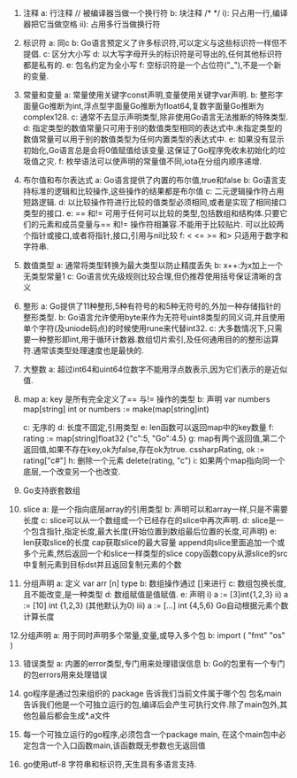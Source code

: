 1. 注释
    a: 行注释  // 被编译器当做一个换行符
    b: 块注释  /* */
        i): 只占用一行,编译器把它当做空格
        ii): 占用多行当做换行符

2. 标识符
    a: 同c
    b: Go语言预定义了许多标识符,可以定义与这些标识符一样但不提倡.
    c: 区分大小写
    d: 以大写字母开头的标识符是可导出的,任何其他标识符都是私有的.
    e: 包名约定为全小写
    f: 空标识符是一个占位符("_"),不是一个新的变量.

3. 常量和变量
    a: 常量使用关键字const声明,变量使用关键字var声明.
    b: 整形字面量Go推断为int,浮点型字面量Go推断为float64,复数字面量Go推断为complex128.
    c: 通常不去显示声明类型,除非使用Go语言无法推断的特殊类型.
    d: 指定类型的数值常量只可用于别的数值类型相同的表达式中.未指定类型的数值常量可以用于别的数值类型为任何内置类型的表达式中.
    e: 如果没有显示初始化,Go语言总是会将0值赋值给该变量.这保证了Go程序免收未初始化的垃圾值之灾.
    f: 枚举语法可以使声明的常量值不同,iota在分组内顺序递增.

4. 布尔值和布尔表达式
    a: Go语言提供了内置的布尔值,true和false
    b: Go语言支持标准的逻辑和比较操作,这些操作的结果都是布尔值
    c: 二元逻辑操作符占用短路逻辑.
    d: 以比较操作符进行比较的值类型必须相同,或者是实现了相同接口类型的接口.
    e: == 和!= 可用于任何可以比较的类型,包括数组和结构体.只要它们的元素和成员变量与== 和!= 操作符相兼容.不能用于比较贴片.
        可以比较两个指针或接口,或者将指针,接口,引用与nil比较
    f: < <= >= 和> 只适用于数字和字符串.

5. 数值类型
    a: 通常将类型转换为最大类型以防止精度丢失
    b: x++:为x加上一个无类型常量1
    c: Go语言优先级规则比较合理,但仍推荐使用括号保证清晰的含义

6. 整形
    a: Go提供了11种整形,5种有符号的和5种无符号的,外加一种存储指针的整形类型.
    b: Go语言允许使用byte来作为无符号uint8类型的同义词,并且使用单个字符(及uniode码点)的时候使用rune来代替int32.
    c: 大多数情况下,只需要一种整形即int,用于循环计数器.数组切片索引,及任何通用目的的整形运算符.通常该类型处理速度也是最快的.

7. 大整数
    a: 超过int64和uint64位数字不能用浮点数表示,因为它们表示的是近似值.

8. map
    a: key 是所有完全定义了== 与!= 操作的类型
    b: 声明
        var numbers map[string] int
      or
        numbers := make(map[string]int)

    c: 无序的
    d: 长度不固定,引用类型
    e: len函数可以返回map中的key数量
    f: rating := map[string]float32 {"c":5, "Go":4.5}
    g: map有两个返回值,第二个返回值,如果不存在key,ok为false,存在ok为true.
        cssharpRating, ok := rating["c#"]
    h: 删除一个元素
        delete(rating, "c")
    i: 如果两个map指向同一个底层,一个改变另一个也改变.

9. Go支持嵌套数组

10. slice
    a: 是一个指向底层array的引用类型
    b: 声明可以和array一样,只是不需要长度
    c: slice可以从一个数组或一个已经存在的slice中再次声明.
    d: slice是一个包含指针,指定长度,最大长度(开始位置到数组最后位置的长度,可声明)
    e: len获取slice的长度
        cap获取slice的最大容量
        append向slice里面追加一个或多个元素,然后返回一个和slice一样类型的slice
        copy函数copy从源slice的src中复制元素到目标dst并且返回复制元素的个数

11. 分组声明
    a: 定义  var arr [n] type
    b: 数组操作通过 []来进行
    c: 数组包换长度,且不能改变,是一种类型
    d: 数组赋值是值赋值.
    e: 声明
        i)  a := [3]int{1,2,3}
        ii) a := [10] int {1,2,3} (其他默认为0)
        iii) a := [...] int {4,5,6} Go自动根据元素个数计算长度

12.分组声明
    a: 用于同时声明多个常量,变量,或导入多个包
    b: import (
        "fmt"
        "os"
    )

13. 错误类型
    a: 内置的error类型,专门用来处理错误信息
    b: Go的包里有一个专门的包errors用来处理错误

14. go程序是通过包来组织的
    package <packagename> 告诉我们当前文件属于哪个包
    包名main告诉我们他是一个可独立运行的包,编译后会产生可执行文件.除了main包外,其他包最后都会生成*.a文件

15. 每一个可独立运行的go程序,必须包含一个package main, 在这个main包中必定包含一个入口函数main,该函数既无参数也无返回值

16. go使用utf-8 字符串和标识符,天生具有多语言支持.
